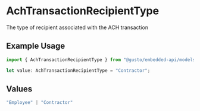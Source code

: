 # AchTransactionRecipientType

The type of recipient associated with the ACH transaction

## Example Usage

```typescript
import { AchTransactionRecipientType } from "@gusto/embedded-api/models/components/achtransaction.js";

let value: AchTransactionRecipientType = "Contractor";
```

## Values

```typescript
"Employee" | "Contractor"
```
